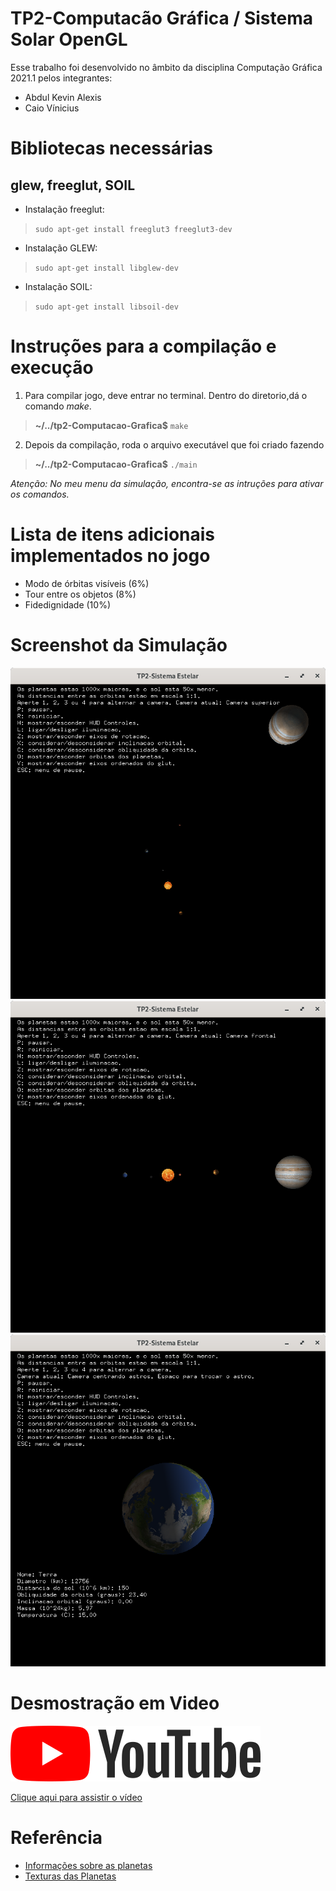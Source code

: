 # TP2-Computacão Gráfica / Sistema Solar OpenGL


Esse trabalho foi desenvolvido no âmbito da disciplina Computação Gráfica 2021.1 pelos integrantes:
- Abdul Kevin Alexis
- Caio Vínicius

Bibliotecas necessárias
=======================================
glew, freeglut, SOIL
-------------------------------------


- Instalação freeglut:
>`sudo apt-get install freeglut3 freeglut3-dev`

- Instalação GLEW:
>`sudo apt-get install libglew-dev`

- Instalação SOIL:
>`sudo apt-get install libsoil-dev`


Instruções para a compilação e execução
=======================================
1. Para compilar  jogo, deve  entrar no terminal. Dentro do diretorio,dá o comando *make*.
>**~/../tp2-Computacao-Grafica$** `make`
2. Depois da compilação, roda o arquivo executável que foi criado fazendo 
>**~/../tp2-Computacao-Grafica$** `./main`

*Atenção: No meu menu da simulação, encontra-se as intruções para ativar os comandos.*



Lista de itens adicionais implementados no jogo
===============================================

- Modo de órbitas visíveis (6%)
- Tour entre os objetos (8%)
- Fidedignidade (10%)



Screenshot da Simulação
==================
![Cena da Simulação](./screenshots/cena1.png "Cena 1")
![Cena da Simulação](./screenshots/cena2.png "Cena 2")
![Cena da Simulação](./screenshots/cena3.png "Cena 3")

Desmostração em Video
=====================

![Video Youtube](./screenshots/youtube_logo.png "Desmostração em video da simulação")
  
[Clique aqui para assistir o vídeo][6]

# Referência
- [Informações sobre as planetas][1]
- [Texturas das Planetas][2]


[1]: <https://nssdc.gsfc.nasa.gov/planetary/factsheet/> (Info) 
[2]: <https://www.solarsystemscope.com/textures/> (Texturas) 

[6]: <link> (Demostração)